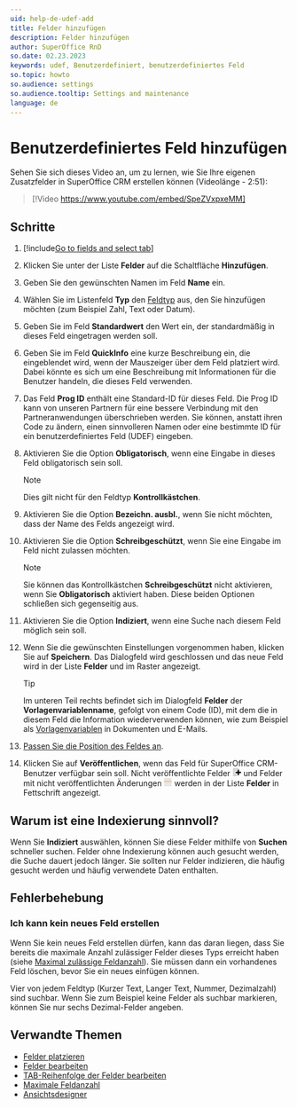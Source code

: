 ```yaml
---
uid: help-de-udef-add
title: Felder hinzufügen
description: Felder hinzufügen
author: SuperOffice RnD
so.date: 02.23.2023
keywords: udef, Benutzerdefiniert, benutzerdefiniertes Feld
so.topic: howto
so.audience: settings
so.audience.tooltip: Settings and maintenance
language: de
---
```


# Benutzerdefiniertes Feld hinzufügen

Sehen Sie sich dieses Video an, um zu lernen, wie Sie Ihre eigenen Zusatzfelder in SuperOffice CRM erstellen können (Videolänge - 2:51):

<!-- markdownlint-disable-next-line MD034 DOCSMD007 -->
> [!Video https://www.youtube.com/embed/SpeZVxpxeMM]

## Schritte

1. [!include[Go to fields and select tab](includes/goto-fields.md)]

1. Klicken Sie unter der Liste **Felder** auf die Schaltfläche **Hinzufügen**.

1. Geben Sie den gewünschten Namen im Feld **Name** ein.

1. Wählen Sie im Listenfeld **Typ** den [Feldtyp][6] aus, den Sie hinzufügen möchten (zum Beispiel Zahl, Text oder Datum).

1. Geben Sie im Feld **Standardwert** den Wert ein, der standardmäßig in dieses Feld eingetragen werden soll.

1. Geben Sie im Feld **QuickInfo** eine kurze Beschreibung ein, die eingeblendet wird, wenn der Mauszeiger über dem Feld platziert wird. Dabei könnte es sich um eine Beschreibung mit Informationen für die Benutzer handeln, die dieses Feld verwenden.

1. Das Feld **Prog ID** enthält eine Standard-ID für dieses Feld. Die Prog ID kann von unseren Partnern für eine bessere Verbindung mit den Partneranwendungen überschrieben werden. Sie können, anstatt ihren Code zu ändern, einen sinnvolleren Namen oder eine bestimmte ID für ein benutzerdefiniertes Feld (UDEF) eingeben.

1. Aktivieren Sie die Option **Obligatorisch**, wenn eine Eingabe in dieses Feld obligatorisch sein soll.

    > [!NOTE]
    > Dies gilt nicht für den Feldtyp **Kontrollkästchen**.

1. Aktivieren Sie die Option **Bezeichn. ausbl.**, wenn Sie nicht möchten, dass der Name des Felds angezeigt wird.

1. Aktivieren Sie die Option **Schreibgeschützt**, wenn Sie eine Eingabe im Feld nicht zulassen möchten.

    > [!NOTE]
    > Sie können das Kontrollkästchen **Schreibgeschützt** nicht aktivieren, wenn Sie **Obligatorisch** aktiviert haben. Diese beiden Optionen schließen sich gegenseitig aus.

1. Aktivieren Sie die Option **Indiziert**, wenn eine Suche nach diesem Feld möglich sein soll.

1. Wenn Sie die gewünschten Einstellungen vorgenommen haben, klicken Sie auf **Speichern**. Das Dialogfeld wird geschlossen und das neue Feld wird in der Liste **Felder** und im Raster angezeigt.

    > [!TIP]
    > Im unteren Teil rechts befindet sich im Dialogfeld **Felder** der **Vorlagenvariablenname**, gefolgt von einem Code (ID), mit dem die in diesem Feld die Information wiederverwenden können, wie zum Beispiel als [Vorlagenvariablen][2] in Dokumenten und E-Mails.

1. [Passen Sie die Position des Feldes an][3].

1. Klicken Sie auf **Veröffentlichen**, wenn das Feld für SuperOffice CRM-Benutzer verfügbar sein soll. Nicht veröffentlichte Felder ![Symbol][img1] und Felder mit nicht veröffentlichten Änderungen ![Symbol][img2] werden in der Liste **Felder** in Fettschrift angezeigt.

## Warum ist eine Indexierung sinnvoll?

Wenn Sie **Indiziert** auswählen, können Sie diese Felder mithilfe von **Suchen** schneller suchen. Felder ohne Indexierung können auch gesucht werden, die Suche dauert jedoch länger. Sie sollten nur Felder indizieren, die häufig gesucht werden und häufig verwendete Daten enthalten.

## Fehlerbehebung

### Ich kann kein neues Feld erstellen

Wenn Sie kein neues Feld erstellen dürfen, kann das daran liegen, dass Sie bereits die maximale Anzahl zulässiger Felder dieses Typs erreicht haben (siehe [Maximal zulässige Feldanzahl][1]). Sie müssen dann ein vorhandenes Feld löschen, bevor Sie ein neues einfügen können.

Vier von jedem Feldtyp (Kurzer Text, Langer Text, Nummer, Dezimalzahl) sind suchbar. Wenn Sie zum Beispiel keine Felder als suchbar markieren, können Sie nur sechs Dezimal-Felder angeben.

## Verwandte Themen

* [Felder platzieren][3]
* [Felder bearbeiten][4]
* [TAB-Reihenfolge der Felder bearbeiten][5]
* [Maximale Feldanzahl][1]
* [Ansichtsdesigner][7]

<!-- Referenced links -->
[1]: limitations.md
[2]: ../../../document/learn/template-variables.md
[3]: move.md
[4]: edit.md
[5]: change-tab-order.md
[6]: index.md#field-types
[7]: ../../../ui/screen-designer/learn/index.md

<!-- Referenced links -->
[img1]: ../../../../media/icons/admin/fields-unpublish-new.png
[img2]: ../../../../media/icons/admin/fields-unpublish-changed.png

